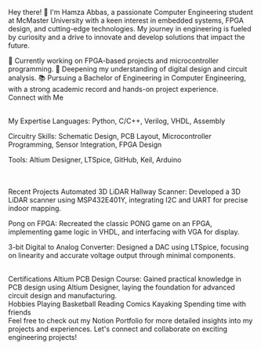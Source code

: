 Hey there! 👋
I'm Hamza Abbas, a passionate Computer Engineering student at McMaster University with a keen interest in embedded systems, FPGA design, and cutting-edge technologies. My journey in engineering is fueled by curiosity and a drive to innovate and develop solutions that impact the future.

🔭 Currently working on FPGA-based projects and microcontroller programming.
🌱 Deepening my understanding of digital design and circuit analysis.
📚 Pursuing a Bachelor of Engineering in Computer Engineering, with a strong academic record and hands-on project experience.
<br>
Connect with Me


<br>
My Expertise
Languages:
Python, C/C++, Verilog, VHDL, Assembly

Circuitry Skills:
Schematic Design, PCB Layout, Microcontroller Programming, Sensor Integration, FPGA Design

Tools:
Altium Designer, LTSpice, GitHub, Keil, Arduino

<br>




<br>
Recent Projects
Automated 3D LiDAR Hallway Scanner:
Developed a 3D LiDAR scanner using MSP432E401Y, integrating I2C and UART for precise indoor mapping.

Pong on FPGA:
Recreated the classic PONG game on an FPGA, implementing game logic in VHDL, and interfacing with VGA for display.

3-bit Digital to Analog Converter:
Designed a DAC using LTSpice, focusing on linearity and accurate voltage output through minimal components.

<br>
Certifications
Altium PCB Design Course:
Gained practical knowledge in PCB design using Altium Designer, laying the foundation for advanced circuit design and manufacturing.
<br>
Hobbies
Playing Basketball
Reading Comics
Kayaking
Spending time with friends
<br>
Feel free to check out my Notion Portfolio for more detailed insights into my projects and experiences. Let's connect and collaborate on exciting engineering projects!
